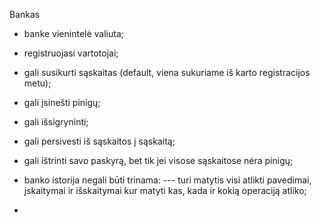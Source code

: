 Bankas

- banke vienintelė valiuta;
- registruojasi vartotojai;
- gali susikurti sąskaitas (default, viena sukuriame iš karto registracijos metu);
- gali įsinešti pinigų;
- gali išsigryninti;
- gali persivesti iš sąskaitos į sąskaitą;
- gali ištrinti savo paskyrą, bet tik jei visose sąskaitose nėra pinigų;

- banko istorija negali būti trinama:
  --- turi matytis visi atlikti pavedimai, įskaitymai ir išskaitymai kur matyti kas, kada ir kokią operaciją atliko;
-
